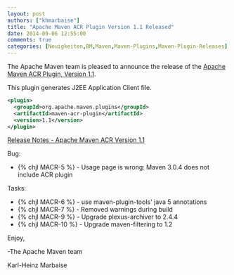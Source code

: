 ```yaml
---
layout: post
authors: ["khmarbaise"]
title: "Apache Maven ACR Plugin Version 1.1 Released"
date: 2014-09-06 12:55:00
comments: true
categories: [Neuigkeiten,BM,Maven,Maven-Plugins,Maven-Plugin-Releases]
---
```

The Apache Maven team is pleased to announce the release of the 
[Apache Maven ACR Plugin, Version 1.1](http://maven.apache.org/plugins/maven-acr-plugin).

This plugin generates J2EE Application Client file.

``` xml
<plugin>
  <groupId>org.apache.maven.plugins</groupId>
  <artifactId>maven-acr-plugin</artifactId>
  <version>1.1</version>
</plugin>
```

<!-- more -->

[Release Notes - Apache Maven ACR Version 1.1](http://jira.codehaus.org/secure/ReleaseNote.jspa?projectId=12123&version=17274)

Bug:

 * {% chjl MACR-5 %} - Usage page is wrong: Maven 3.0.4 does not include ACR plugin

Tasks:

 * {% chjl MACR-6 %} - use maven-plugin-tools' java 5 annotations
 * {% chjl MACR-7 %} - Removed warnings during build
 * {% chjl MACR-9 %} - Upgrade plexus-archiver to 2.4.4
 * {% chjl MACR-10 %} - Upgrade maven-filtering to 1.2
 

Enjoy,

-The Apache Maven team

Karl-Heinz Marbaise
